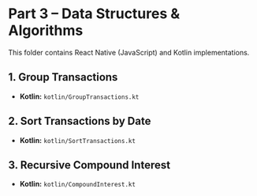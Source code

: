 # Part 3 – Data Structures & Algorithms

This folder contains React Native (JavaScript) and Kotlin implementations.

## 1. Group Transactions
- **Kotlin:** `kotlin/GroupTransactions.kt`

## 2. Sort Transactions by Date
- **Kotlin:** `kotlin/SortTransactions.kt`

## 3. Recursive Compound Interest
- **Kotlin:** `kotlin/CompoundInterest.kt`
